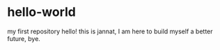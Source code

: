 # hello-world
my first repository 
hello! this is jannat, I am here to build myself a better future, bye.
